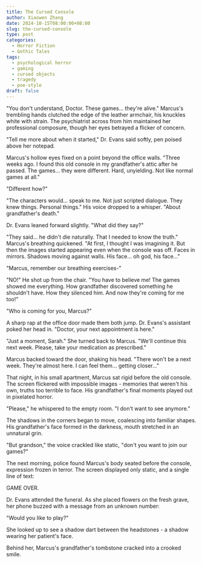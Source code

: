 ```yaml
---
title: The Cursed Console
author: Xiaowen Zhang
date: 2024-10-15T08:00:00+08:00
slug: the-cursed-console
type: post
categories:
  - Horror Fiction
  - Gothic Tales
tags:
  - psychological horror
  - gaming
  - cursed objects
  - tragedy
  - poe-style
draft: false
---
```


"You don't understand, Doctor. These games... they're alive." Marcus's trembling hands clutched the edge of the leather armchair, his knuckles white with strain. The psychiatrist across from him maintained her professional composure, though her eyes betrayed a flicker of concern.

"Tell me more about when it started," Dr. Evans said softly, pen poised above her notepad.

Marcus's hollow eyes fixed on a point beyond the office walls. "Three weeks ago. I found this old console in my grandfather's attic after he passed. The games... they were different. Hard, unyielding. Not like normal games at all."

"Different how?"

"The characters would... speak to me. Not just scripted dialogue. They knew things. Personal things." His voice dropped to a whisper. "About grandfather's death."

Dr. Evans leaned forward slightly. "What did they say?"

"They said... he didn't die naturally. That I needed to know the truth." Marcus's breathing quickened. "At first, I thought I was imagining it. But then the images started appearing even when the console was off. Faces in mirrors. Shadows moving against walls. His face... oh god, his face..."

"Marcus, remember our breathing exercises-"

"NO!" He shot up from the chair. "You have to believe me! The games showed me everything. How grandfather discovered something he shouldn't have. How they silenced him. And now they're coming for me too!"

"Who is coming for you, Marcus?"

A sharp rap at the office door made them both jump. Dr. Evans's assistant poked her head in. "Doctor, your next appointment is here."

"Just a moment, Sarah." She turned back to Marcus. "We'll continue this next week. Please, take your medication as prescribed."

Marcus backed toward the door, shaking his head. "There won't be a next week. They're almost here. I can feel them... getting closer..."

That night, in his small apartment, Marcus sat rigid before the old console. The screen flickered with impossible images - memories that weren't his own, truths too terrible to face. His grandfather's final moments played out in pixelated horror.

"Please," he whispered to the empty room. "I don't want to see anymore."

The shadows in the corners began to move, coalescing into familiar shapes. His grandfather's face formed in the darkness, mouth stretched in an unnatural grin.

"But grandson," the voice crackled like static, "don't you want to join our games?"

The next morning, police found Marcus's body seated before the console, expression frozen in terror. The screen displayed only static, and a single line of text:

GAME OVER.

Dr. Evans attended the funeral. As she placed flowers on the fresh grave, her phone buzzed with a message from an unknown number:

"Would you like to play?"

She looked up to see a shadow dart between the headstones - a shadow wearing her patient's face.

Behind her, Marcus's grandfather's tombstone cracked into a crooked smile.